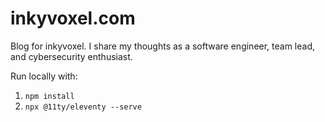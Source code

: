 # inkyvoxel.com

Blog for inkyvoxel. I share my thoughts as a software engineer, team lead, and cybersecurity enthusiast.

Run locally with:

1. `npm install`
2. `npx @11ty/eleventy --serve`